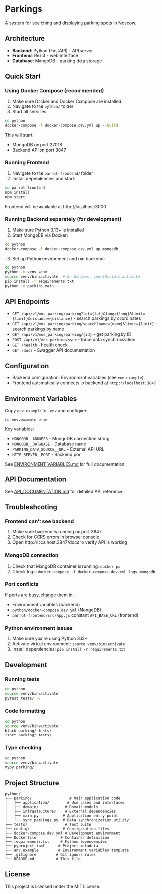 # Parkings

A system for searching and displaying parking spots in Moscow.

## Architecture

- **Backend**: Python (FastAPI) - API server
- **Frontend**: React - web interface  
- **Database**: MongoDB - parking data storage

## Quick Start

### Using Docker Compose (recommended)

1. Make sure Docker and Docker Compose are installed
2. Navigate to the `python/` folder
3. Start all services:

```bash
cd python
docker-compose -f docker-compose.dev.yml up --build
```

This will start:
- MongoDB on port 27018
- Backend API on port 3847

### Running Frontend

1. Navigate to the `parrot-frontend/` folder
2. Install dependencies and start:

```bash
cd parrot-frontend
npm install
npm start
```

Frontend will be available at http://localhost:3000

### Running Backend separately (for development)

1. Make sure Python 3.13+ is installed
2. Start MongoDB via Docker:

```bash
cd python
docker-compose -f docker-compose.dev.yml up mongodb
```

3. Set up Python environment and run backend:

```bash
cd python
python -m venv venv
source venv/bin/activate  # On Windows: venv\Scripts\activate
pip install -r requirements.txt
python -m parking.main
```

## API Endpoints

- `GET /api/v1/mos_parking/parking?lat={lat}&long={long}&limit={limit}&distance={distance}` - search parkings by coordinates
- `GET /api/v1/mos_parking/parking/search?name={name}&limit={limit}` - search parkings by name
- `GET /api/v1/mos_parking/parking/{id}` - get parking by ID
- `POST /api/v1/mos_parking/sync` - force data synchronization
- `GET /health` - health check
- `GET /docs` - Swagger API documentation

## Configuration

- Backend configuration: Environment variables (see `env.example`)
- Frontend automatically connects to backend at `http://localhost:3847`

## Environment Variables

Copy `env.example` to `.env` and configure:

```bash
cp env.example .env
```

Key variables:
- `MONGODB__ADDRESS` - MongoDB connection string
- `MONGODB__DATABASE` - Database name
- `PARKING_DATA_SOURCE__URL` - External API URL
- `HTTP_SERVER__PORT` - Backend port

See [ENVIRONMENT_VARIABLES.md](ENVIRONMENT_VARIABLES.md) for full documentation.

## API Documentation

See [API_DOCUMENTATION.md](API_DOCUMENTATION.md) for detailed API reference.

## Troubleshooting

### Frontend can't see backend

1. Make sure backend is running on port 3847
2. Check for CORS errors in browser console
3. Open http://localhost:3847/docs to verify API is working

### MongoDB connection

1. Check that MongoDB container is running: `docker ps`
2. Check logs: `docker-compose -f docker-compose.dev.yml logs mongodb`

### Port conflicts

If ports are busy, change them in:
- Environment variables (backend)
- `python/docker-compose.dev.yml` (MongoDB)
- `parrot-frontend/src/App.js` constant `API_BASE_URL` (frontend)

### Python environment issues

1. Make sure you're using Python 3.13+
2. Activate virtual environment: `source venv/bin/activate`
3. Install dependencies: `pip install -r requirements.txt`

## Development

### Running tests

```bash
cd python
source venv/bin/activate
pytest tests/ -v
```

### Code formatting

```bash
cd python
source venv/bin/activate
black parking/ tests/
isort parking/ tests/
```

### Type checking

```bash
cd python
source venv/bin/activate
mypy parking/
```

## Project Structure

```
python/
├── parking/                 # Main application code
│   ├── application/        # Use cases and interfaces
│   ├── domain/            # Domain models
│   ├── infrastructure/    # External dependencies
│   ├── main.py           # Application entry point
│   └── sync_parkings.py  # Data synchronization utility
├── tests/                 # Test suite
├── config/               # Configuration files
├── docker-compose.dev.yml # Development environment
├── Dockerfile           # Container definition
├── requirements.txt     # Python dependencies
├── pyproject.toml      # Project metadata
├── env.example         # Environment variables template
├── .gitignore         # Git ignore rules
└── README.md          # This file
```

## License

This project is licensed under the MIT License.